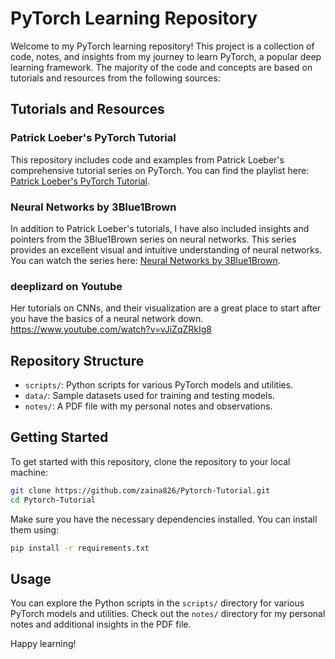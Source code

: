 
# PyTorch Learning Repository

Welcome to my PyTorch learning repository! This project is a collection of code, notes, and insights from my journey to learn PyTorch, a popular deep learning framework. The majority of the code and concepts are based on tutorials and resources from the following sources:

## Tutorials and Resources

### Patrick Loeber's PyTorch Tutorial
This repository includes code and examples from Patrick Loeber's comprehensive tutorial series on PyTorch. You can find the playlist here: [Patrick Loeber's PyTorch Tutorial](https://www.youtube.com/playlist?list=PLqnslRFeH2UrcDBWF5mfPGpqQDSta6VK4).

### Neural Networks by 3Blue1Brown
In addition to Patrick Loeber's tutorials, I have also included insights and pointers from the 3Blue1Brown series on neural networks. This series provides an excellent visual and intuitive understanding of neural networks. You can watch the series here: [Neural Networks by 3Blue1Brown](https://www.youtube.com/watch?v=aircAruvnKk&list=PLZHQObOWTQDNU6R1_67000Dx_ZCJB-3pi).

### deeplizard on Youtube 
Her tutorials on CNNs, and their visualization are a great place to start after you have the basics of a neural network down.
https://www.youtube.com/watch?v=vJiZqZRkIg8

## Repository Structure

- `scripts/`: Python scripts for various PyTorch models and utilities.
- `data/`: Sample datasets used for training and testing models.
- `notes/`: A PDF file with my personal notes and observations.

## Getting Started

To get started with this repository, clone the repository to your local machine:

```bash
git clone https://github.com/zaina826/Pytorch-Tutorial.git
cd Pytorch-Tutorial
```


Make sure you have the necessary dependencies installed. You can install them using:

```bash
pip install -r requirements.txt
```

## Usage

You can explore the Python scripts in the `scripts/` directory for various PyTorch models and utilities. Check out the `notes/` directory for my personal notes and additional insights in the PDF file.

Happy learning!
